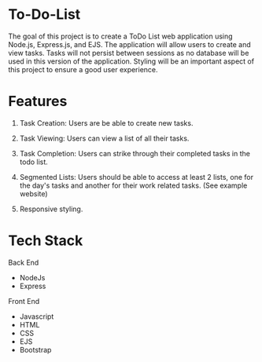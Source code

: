 # To-Do-List

The goal of this project is to create a ToDo List web application using Node.js, Express.js, and EJS. The application will allow users to create and view tasks. Tasks will not persist between sessions as no database will be used in this version of the application. Styling will be an important aspect of this project to ensure a good user experience.

# Features
1. Task Creation: Users are be able to create new tasks.

2. Task Viewing: Users can view a list of all their tasks.

3. Task Completion: Users can strike through their completed tasks in the todo list.

4. Segmented Lists: Users should be able to access at least 2 lists, one for the day's tasks and another for their work related tasks. (See example website)

3. Responsive styling.

# Tech Stack
Back End
<ul>
  <li>NodeJs</li>
  <li>Express</li>
</ul>
Front End
<ul>
  <li>Javascript</li>
  <li>HTML</li>
  <li>CSS</li>
  <li>EJS</li>
  <li>Bootstrap</li>
</ul>
